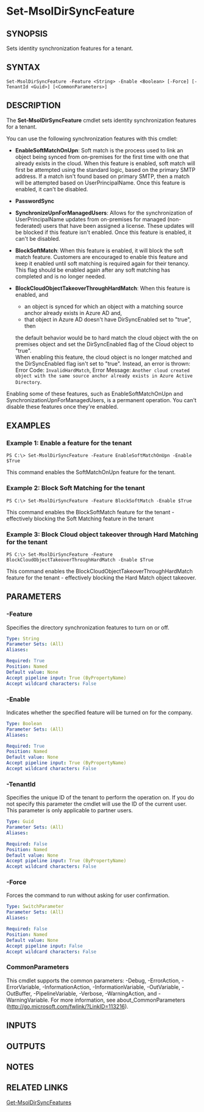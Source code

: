 ﻿---
external help file: Microsoft.Online.Administration.Automation.PSModule.dll-Help.xml
online version:
schema: 2.0.0
ms.assetid: E4C5910F-B006-43F5-8765-E1185A9D0BBE
ms.reviewer: rodejo
ms.custom: iamfeature=PowerShell
---

# Set-MsolDirSyncFeature

## SYNOPSIS
Sets identity synchronization features for a tenant.

## SYNTAX

```
Set-MsolDirSyncFeature -Feature <String> -Enable <Boolean> [-Force] [-TenantId <Guid>] [<CommonParameters>]
```

## DESCRIPTION
The **Set-MsolDirSyncFeature** cmdlet sets identity synchronization features for a tenant.

You can use the following synchronization features with this cmdlet:

- **EnableSoftMatchOnUpn**: Soft match is the process used to link an object being synced from on-premises for the first time with one that already exists in the cloud. When this feature is enabled, soft match will first be attempted using the standard logic, based on the primary SMTP address. If a match isn't found based on primary SMTP, then a match will be attempted based on UserPrincipalName. Once this feature is enabled, it can't be disabled.
- **PasswordSync**
- **SynchronizeUpnForManagedUsers**: Allows for the synchronization of UserPrincipalName updates from on-premises for managed (non-federated) users that have been assigned a license. These updates will be blocked if this feature isn't enabled. Once this feature is enabled, it can't be disabled.
- **BlockSoftMatch**: When this feature is enabled, it will block the soft match feature. Customers are encouraged to enable this feature and keep it enabled until soft matching is required again for their tenancy. This flag should be enabled again after any soft matching has completed and is no longer needed.
- **BlockCloudObjectTakeoverThroughHardMatch**: When this feature is enabled, and

    -  an object is synced for which an object with a matching source anchor already exists in Azure AD and,
    - that object in Azure AD doesn't have DirSyncEnabled set to "true", then
    
    the default behavior would be to hard match the cloud object with the on premises object and set the DirSyncEnabled flag of the Cloud object to "true". <br>
    When enabling this feature, the cloud object is no longer matched and the DirSyncEnabled flag isn't set to "true". Instead, an error is thrown: Error Code: `InvalidHardMatch`, Error Message: `Another cloud created object with the same source anchor already exists in Azure Active Directory`.

Enabling some of these features, such as EnableSoftMatchOnUpn and SynchronizationUpnForManagedUsers, is a permanent operation.
You can't disable these features once they're enabled.

## EXAMPLES

### Example 1: Enable a feature for the tenant
```
PS C:\> Set-MsolDirSyncFeature -Feature EnableSoftMatchOnUpn -Enable $True
```

This command enables the SoftMatchOnUpn feature for the tenant.

### Example 2: Block Soft Matching for the tenant
```
PS C:\> Set-MsolDirSyncFeature -Feature BlockSoftMatch -Enable $True
```

This command enables the BlockSoftMatch feature for the tenant - effectively blocking the Soft Matching feature in the tenant

### Example 3: Block Cloud object takeover through Hard Matching for the tenant
```
PS C:\> Set-MsolDirSyncFeature -Feature BlockCloudObjectTakeoverThroughHardMatch -Enable $True
```

This command enables the BlockCloudObjectTakeoverThroughHardMatch feature for the tenant - effectively blocking the Hard Match object takeover.

## PARAMETERS

### -Feature
Specifies the directory synchronization features to turn on or off.

```yaml
Type: String
Parameter Sets: (All)
Aliases:

Required: True
Position: Named
Default value: None
Accept pipeline input: True (ByPropertyName)
Accept wildcard characters: False
```

### -Enable
Indicates whether the specified feature will be turned on for the company.

```yaml
Type: Boolean
Parameter Sets: (All)
Aliases:

Required: True
Position: Named
Default value: None
Accept pipeline input: True (ByPropertyName)
Accept wildcard characters: False
```

### -TenantId
Specifies the unique ID of the tenant to perform the operation on.
If you do not specify this parameter the cmdlet will use the ID of the current user.
This parameter is only applicable to partner users.

```yaml
Type: Guid
Parameter Sets: (All)
Aliases:

Required: False
Position: Named
Default value: None
Accept pipeline input: True (ByPropertyName)
Accept wildcard characters: False
```

### -Force
Forces the command to run without asking for user confirmation.

```yaml
Type: SwitchParameter
Parameter Sets: (All)
Aliases:

Required: False
Position: Named
Default value: None
Accept pipeline input: False
Accept wildcard characters: False
```

### CommonParameters
This cmdlet supports the common parameters: -Debug, -ErrorAction, -ErrorVariable, -InformationAction, -InformationVariable, -OutVariable, -OutBuffer, -PipelineVariable, -Verbose, -WarningAction, and -WarningVariable. For more information, see about_CommonParameters (http://go.microsoft.com/fwlink/?LinkID=113216).

## INPUTS

## OUTPUTS

## NOTES

## RELATED LINKS

[Get-MsolDirSyncFeatures](./Get-MsolDirSyncFeatures.md)
